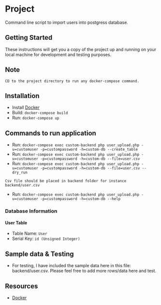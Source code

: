# Project

Command line script to import users into postgress database.

## Getting Started

These instructions will get you a copy of the project up and running on your local machine for development and testing purposes.

## Note
```
CD to the project directory to run any docker-compose command.
```
## Installation

* Install [Docker](https://docs.docker.com/get-started/)
* Build: `docker-compose build`
* Run: `docker-compose up`

## Commands to run application
* Run: `docker-compose exec custom-backend php user_upload.php -u=customuser -p=custompassword -h=custom-db --create_table`
* Run: `docker-compose exec custom-backend php user_upload.php -u=customuser -p=custompassword -h=custom-db --file=user.csv`
* Run: `docker-compose exec custom-backend php user_upload.php -u=customuser -p=custompassword -h=custom-db --file=user.csv --dry_run`
```
Csv file should be placed in backend folder for instance backend/user.csv
```
* Run: `docker-compose exec custom-backend php user_upload.php -u=customuser -p=custompassword -h=custom-db --help`

### Database Information

#### User Table

- Table Name: `User`
- Serial Key: `id (Unsigned Integer)`

## Sample data & Testing
* For testing, I have included the sample data here in this file: backend/user.csv. Please feel free to add more rows/data here and test.


## Resources

* [Docker](https://www.docker.com/)
